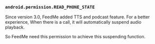### `android.permission.READ_PHONE_STATE`

Since version 3.0, FeedMe added TTS and podcast feature. For a better experience, When there is a call, it will automatically suspend audio playback. 

So FeedMe need this permission to achieve this suspending function.

